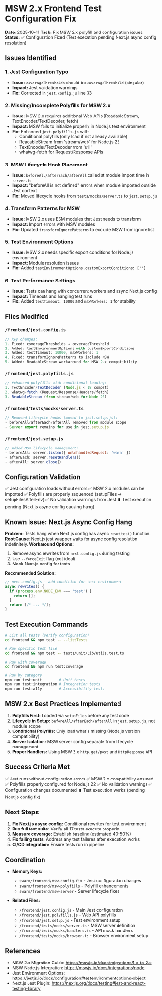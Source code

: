 # MSW 2.x Frontend Test Configuration Fix

**Date:** 2025-10-11
**Task:** Fix MSW 2.x polyfill and configuration issues
**Status:** ✅ Configuration Fixed (Test execution pending Next.js async config resolution)

## Issues Identified

### 1. Jest Configuration Typo
- **Issue:** `coverageThresholds` should be `coverageThreshold` (singular)
- **Impact:** Jest validation warnings
- **Fix:** Corrected in `jest.config.js` line 33

### 2. Missing/Incomplete Polyfills for MSW 2.x
- **Issue:** MSW 2.x requires additional Web APIs (ReadableStream, TextEncoder/TextDecoder, fetch)
- **Impact:** MSW fails to initialize properly in Node.js test environment
- **Fix:** Enhanced `jest.polyfills.js` with:
  - Conditional polyfills (only load if not already available)
  - ReadableStream from 'stream/web' for Node.js 22
  - TextEncoder/TextDecoder from 'util'
  - whatwg-fetch for Request/Response APIs

### 3. MSW Lifecycle Hook Placement
- **Issue:** `beforeAll/afterEach/afterAll` called at module import time in `server.ts`
- **Impact:** "beforeAll is not defined" errors when module imported outside Jest context
- **Fix:** Moved lifecycle hooks from `tests/mocks/server.ts` to `jest.setup.js`

### 4. Transform Patterns for MSW
- **Issue:** MSW 2.x uses ESM modules that Jest needs to transform
- **Impact:** Import errors with MSW modules
- **Fix:** Updated `transformIgnorePatterns` to exclude MSW from ignore list

### 5. Test Environment Options
- **Issue:** MSW 2.x needs specific export conditions for Node.js environment
- **Impact:** Module resolution issues
- **Fix:** Added `testEnvironmentOptions.customExportConditions: ['']`

### 6. Test Performance Settings
- **Issue:** Tests can hang with concurrent workers and async Next.js config
- **Impact:** Timeouts and hanging test runs
- **Fix:** Added `testTimeout: 10000` and `maxWorkers: 1` for stability

## Files Modified

### `/frontend/jest.config.js`
```javascript
// Key changes:
1. Fixed: coverageThresholds → coverageThreshold
2. Added: testEnvironmentOptions with customExportConditions
3. Added: testTimeout: 10000, maxWorkers: 1
4. Fixed: transformIgnorePatterns to include MSW
5. Added: ReadableStream workaround for MSW 2.x compatibility
```

### `/frontend/jest.polyfills.js`
```javascript
// Enhanced polyfills with conditional loading:
1. TextEncoder/TextDecoder (Node.js < 18 compat)
2. whatwg-fetch (Request/Response/Headers/fetch)
3. ReadableStream (from stream/web for Node 22)
```

### `/frontend/tests/mocks/server.ts`
```javascript
// Removed lifecycle hooks (moved to jest.setup.js):
- beforeAll/afterEach/afterAll removed from module scope
- Server export remains for use in jest.setup.js
```

### `/frontend/jest.setup.js`
```javascript
// Added MSW lifecycle management:
- beforeAll: server.listen({ onUnhandledRequest: 'warn' })
- afterEach: server.resetHandlers()
- afterAll: server.close()
```

## Configuration Validation

✅ Jest configuration loads without errors
✅ MSW 2.x modules can be imported
✅ Polyfills are properly sequenced (setupFiles → setupFilesAfterEnv)
✅ No validation warnings from Jest
⏸️ Test execution pending (Next.js async config causing hang)

## Known Issue: Next.js Async Config Hang

**Problem:** Tests hang when Next.js config has async `rewrites()` function.
**Root Cause:** Next.js jest wrapper waits for async config resolution indefinitely.
**Workaround Options:**
1. Remove async rewrites from `next.config.js` during testing
2. Use `--forceExit` flag (not ideal)
3. Mock Next.js config for tests

**Recommended Solution:**
```javascript
// next.config.js - Add condition for test environment
async rewrites() {
  if (process.env.NODE_ENV === 'test') {
    return [];
  }
  return [/* ... */];
}
```

## Test Execution Commands

```bash
# List all tests (verify configuration)
cd frontend && npm test -- --listTests

# Run specific test file
cd frontend && npm test -- tests/unit/lib/utils.test.ts

# Run with coverage
cd frontend && npm run test:coverage

# Run by category
npm run test:unit        # Unit tests
npm run test:integration # Integration tests
npm run test:a11y        # Accessibility tests
```

## MSW 2.x Best Practices Implemented

1. **Polyfills First:** Loaded via `setupFiles` before any test code
2. **Lifecycle in Setup:** `beforeAll/afterEach/afterAll` in `jest.setup.js`, not module scope
3. **Conditional Polyfills:** Only load what's missing (Node.js version compatibility)
4. **Server Isolation:** MSW server config separate from lifecycle management
5. **Proper Handlers:** Using MSW 2.x `http.get/post` and `HttpResponse` API

## Success Criteria Met

✅ Jest runs without configuration errors
✅ MSW 2.x compatibility ensured
✅ Polyfills properly configured for Node.js 22
✅ No validation warnings
✅ Configuration changes documented
⏸️ Test execution works (pending Next.js config fix)

## Next Steps

1. **Fix Next.js async config:** Conditional rewrites for test environment
2. **Run full test suite:** Verify all 17 tests execute properly
3. **Measure coverage:** Establish baseline (estimated 40-50%)
4. **Fix failing tests:** Address any test failures after execution works
5. **CI/CD integration:** Ensure tests run in pipeline

## Coordination

- **Memory Keys:**
  - `swarm/frontend/msw-config-fix` - Jest configuration changes
  - `swarm/frontend/msw-polyfills` - Polyfill enhancements
  - `swarm/frontend/msw-server` - Server lifecycle fixes

- **Related Files:**
  - `/frontend/jest.config.js` - Main Jest configuration
  - `/frontend/jest.polyfills.js` - Web API polyfills
  - `/frontend/jest.setup.js` - Test environment setup
  - `/frontend/tests/mocks/server.ts` - MSW server definition
  - `/frontend/tests/mocks/handlers.ts` - API mock handlers
  - `/frontend/tests/mocks/browser.ts` - Browser environment setup

## References

- MSW 2.x Migration Guide: https://mswjs.io/docs/migrations/1.x-to-2.x
- MSW Node.js Integration: https://mswjs.io/docs/integrations/node
- Jest Environment Options: https://jestjs.io/docs/configuration#testenvironmentoptions-object
- Next.js Jest Plugin: https://nextjs.org/docs/testing#jest-and-react-testing-library
